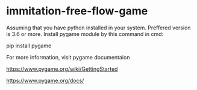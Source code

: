 # immitation-free-flow-game

Assuming that you have python installed in your system.
Preffered version is 3.6 or more.
Install pygame module by this command in cmd:


pip install pygame

For more information, visit pygame documentaion 



https://www.pygame.org/wiki/GettingStarted



https://www.pygame.org/docs/
